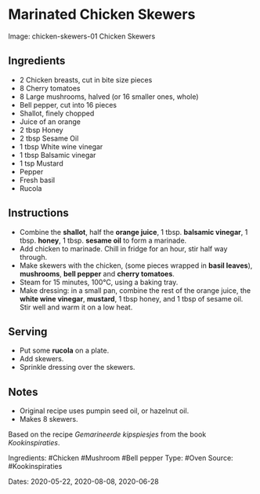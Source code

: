 # Marinated Chicken Skewers

Image: chicken-skewers-01 Chicken Skewers

## Ingredients

* 2 Chicken breasts, cut in bite size pieces
* 8 Cherry tomatoes
* 8 Large mushrooms, halved (or 16 smaller ones, whole)
* Bell pepper, cut into 16 pieces
* Shallot, finely chopped
* Juice of an orange
* 2 tbsp Honey
* 2 tbsp Sesame Oil
* 1 tbsp White wine vinegar
* 1 tbsp Balsamic vinegar
* 1 tsp Mustard
* Pepper
* Fresh basil
* Rucola


## Instructions

* Combine the **shallot**, half the **orange juice**, 1 tbsp. **balsamic
  vinegar**, 1 tbsp. **honey**, 1 tbsp. **sesame oil** to form a marinade.
* Add chicken to marinade. Chill in fridge for an hour, stir half way through.
* Make skewers with the chicken, (some pieces wrapped in **basil leaves**),
  **mushrooms**, **bell pepper** and **cherry tomatoes**.
* Steam for 15 minutes, 100&deg;C, using a baking tray.
* Make dressing: in a small pan, combine the rest of the orange juice, 
  the **white wine vinegar**, **mustard**, 1 tbsp honey, and 1 tbsp of
  sesame oil. Stir well and warm it on a low heat.

## Serving
* Put some **rucola** on a plate.
* Add skewers.
* Sprinkle dressing over the skewers.

## Notes
* Original recipe uses pumpin seed oil, or hazelnut oil.
* Makes 8 skewers.

Based on the recipe *Gemarineerde kipspiesjes*
from the book *Kookinspiraties*.

Ingredients: #Chicken #Mushroom #Bell pepper
Type: #Oven
Source: #Kookinspiraties

Dates: 2020-05-22, 2020-08-08, 2020-06-28
